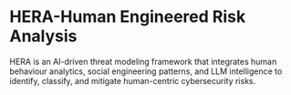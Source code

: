 # HERA-Human Engineered Risk Analysis
HERA is an AI-driven threat modeling framework that integrates human behaviour analytics, social engineering patterns, and LLM intelligence to identify, classify, and mitigate human-centric cybersecurity risks.
